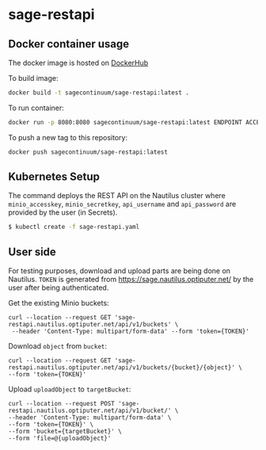 # sage-restapi

Docker container usage
-------------
The docker image is hosted on [DockerHub](https://hub.docker.com/repository/docker/sagecontinuum/sage-restapi)

To build image:
```bash
docker build -t sagecontinuum/sage-restapi:latest .
```

To run container:
```bash
docker run -p 8080:8080 sagecontinuum/sage-restapi:latest ENDPOINT ACCESSKEY SECRETKEY APINAME APIPASSW
```

To push a new tag to this repository:
```bash
docker push sagecontinuum/sage-restapi:latest
```

Kubernetes Setup
-------------
The command deploys the REST API on the Nautilus cluster where `minio_accesskey`, `minio_secretkey`, `api_username` and `api_password` are provided by the user (in Secrets).

```bash
$ kubectl create -f sage-restapi.yaml
```

User side
-------------
For testing purposes, download and upload parts are being done on Nautilus. `TOKEN` is generated from https://sage.nautilus.optiputer.net/ by the user after being authenticated.

Get the existing Minio buckets:
```
curl --location --request GET 'sage-restapi.nautilus.optiputer.net/api/v1/buckets' \
 --header 'Content-Type: multipart/form-data' --form 'token={TOKEN}'
```

Download `object` from `bucket`:
```
curl --location --request GET 'sage-restapi.nautilus.optiputer.net/api/v1/buckets/{bucket}/{object}' \
--form 'token={TOKEN}'
```

Upload `uploadObject` to `targetBucket`:
```
curl --location --request POST 'sage-restapi.nautilus.optiputer.net/api/v1/bucket/' \
--header 'Content-Type: multipart/form-data' \
--form 'token={TOKEN}' \
--form 'bucket={targetBucket}' \
--form 'file=@{uploadObject}'
```